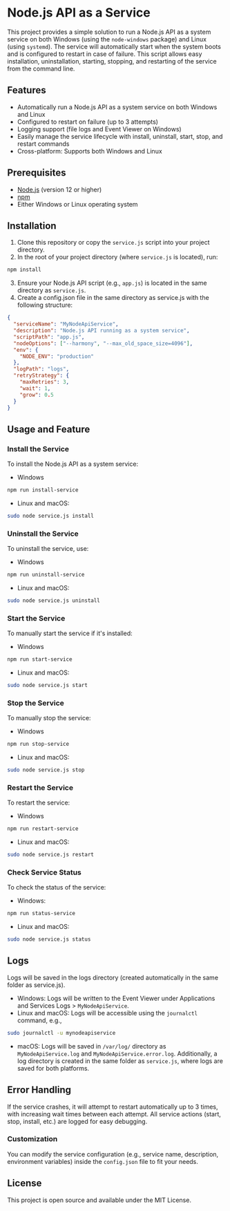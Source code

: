 # Node.js API as a Service

This project provides a simple solution to run a Node.js API as a system service on both Windows (using the `node-windows` package) and Linux (using `systemd`). The service will automatically start when the system boots and is configured to restart in case of failure. This script allows easy installation, uninstallation, starting, stopping, and restarting of the service from the command line.

## Features

- Automatically run a Node.js API as a system service on both Windows and Linux
- Configured to restart on failure (up to 3 attempts)
- Logging support (file logs and Event Viewer on Windows)
- Easily manage the service lifecycle with install, uninstall, start, stop, and restart commands
- Cross-platform: Supports both Windows and Linux

## Prerequisites

- [Node.js](https://nodejs.org/) (version 12 or higher)
- [npm](https://www.npmjs.com/)
- Either Windows or Linux operating system

## Installation

1. Clone this repository or copy the `service.js` script into your project directory.
2. In the root of your project directory (where `service.js` is located), run:
```bash
npm install
```
3. Ensure your Node.js API script (e.g., `app.js`) is located in the same directory as `service.js`.
4. Create a config.json file in the same directory as service.js with the following structure:
```json
{
  "serviceName": "MyNodeApiService",
  "description": "Node.js API running as a system service",
  "scriptPath": "app.js",
  "nodeOptions": ["--harmony", "--max_old_space_size=4096"],
  "env": {
    "NODE_ENV": "production"
  },
  "logPath": "logs",
  "retryStrategy": {
    "maxRetries": 3,
    "wait": 1,
    "grow": 0.5
  }
}
```

## Usage and Feature

### Install the Service
To install the Node.js API as a system service:
- Windows
```bash
npm run install-service
```
- Linux and macOS:
```bash
sudo node service.js install
```

### Uninstall the Service
To uninstall the service, use:
- Windows
```bash
npm run uninstall-service
```
- Linux and macOS:
```bash
sudo node service.js uninstall
```

### Start the Service
To manually start the service if it's installed:
- Windows
```bash
npm run start-service
```
- Linux and macOS:
```bash
sudo node service.js start
```

### Stop the Service
To manually stop the service:
- Windows
```bash
npm run stop-service
```
- Linux and macOS:
```bash
sudo node service.js stop
```

### Restart the Service
To restart the service:
- Windows
```bash
npm run restart-service
```
- Linux and macOS:
```bash
sudo node service.js restart
```

### Check Service Status
To check the status of the service:
- Windows:
```bash
npm run status-service
```
- Linux and macOS:
```bash
sudo node service.js status
```

## Logs

Logs will be saved in the logs directory (created automatically in the same folder as service.js).
- Windows: Logs will be written to the Event Viewer under Applications and Services Logs > `MyNodeApiService`.
- Linux and macOS: Logs will be accessible using the `journalctl` command, e.g.,
```bash
sudo journalctl -u mynodeapiservice
```
- macOS: Logs will be saved in `/var/log/` directory as `MyNodeApiService.log` and `MyNodeApiService.error.log`.
Additionally, a log directory is created in the same folder as `service.js`, where logs are saved for both platforms.

## Error Handling

If the service crashes, it will attempt to restart automatically up to 3 times, with increasing wait times between each attempt. All service actions (start, stop, install, etc.) are logged for easy debugging.

### Customization

You can modify the service configuration (e.g., service name, description, environment variables) inside the `config.json` file to fit your needs.

## License

This project is open source and available under the MIT License.
